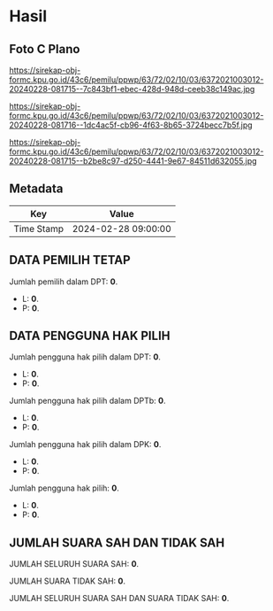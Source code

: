 # Hasil

## Foto C Plano

https://sirekap-obj-formc.kpu.go.id/43c6/pemilu/ppwp/63/72/02/10/03/6372021003012-20240228-081715--7c843bf1-ebec-428d-948d-ceeb38c149ac.jpg

https://sirekap-obj-formc.kpu.go.id/43c6/pemilu/ppwp/63/72/02/10/03/6372021003012-20240228-081716--1dc4ac5f-cb96-4f63-8b65-3724becc7b5f.jpg

https://sirekap-obj-formc.kpu.go.id/43c6/pemilu/ppwp/63/72/02/10/03/6372021003012-20240228-081715--b2be8c97-d250-4441-9e67-84511d632055.jpg


## Metadata

| Key        | Value               |
| ---------- | ------------------- |
| Time Stamp | 2024-02-28 09:00:00 |


## DATA PEMILIH TETAP

Jumlah pemilih dalam DPT: **0**.
 * L: **0**.
 * P: **0**.

## DATA PENGGUNA HAK PILIH

Jumlah pengguna hak pilih dalam DPT: **0**.
 * L: **0**.
 * P: **0**.

Jumlah pengguna hak pilih dalam DPTb: **0**.
 * L: **0**.
 * P: **0**.

Jumlah pengguna hak pilih dalam DPK: **0**.
 * L: **0**.
 * P: **0**.

Jumlah pengguna hak pilih: **0**.
 * L: **0**.
 * P: **0**.

## JUMLAH SUARA SAH DAN TIDAK SAH

JUMLAH SELURUH SUARA SAH: **0**.

JUMLAH SUARA TIDAK SAH: **0**.

JUMLAH SELURUH SUARA SAH DAN SUARA TIDAK SAH: **0**.


